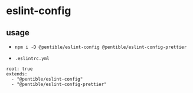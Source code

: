 # eslint-config

## usage

-   `npm i -D @pentible/eslint-config @pentible/eslint-config-prettier`

-   `.eslintrc.yml`

```
root: true
extends:
  - "@pentible/eslint-config"
  - "@pentible/eslint-config-prettier"
```
